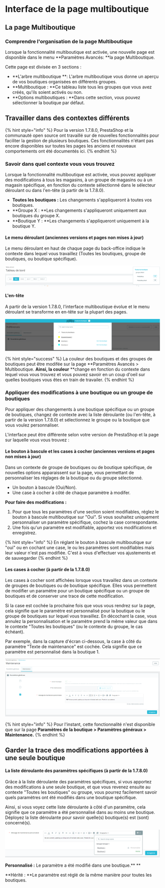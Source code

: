 # Interface de la page multiboutique

## La page Multiboutique <a href="interfacedelapagemultiboutique-linterfacemultiboutique" id="interfacedelapagemultiboutique-linterfacemultiboutique"></a>

### Comprendre l'organisation de la page Multiboutique

Lorsque la fonctionnalité multiboutique est activée, une nouvelle page est disponible dans le menu **Paramètres Avancés: **la page Multiboutique.&#x20;

Cette page est divisée en 3 sections :

* **L'arbre multiboutique **: L'arbre multiboutique vous donne un aperçu de vos boutiques organisées en différents groupes.
* **Multiboutique : **Ce tableau liste tous les groupes que vous avez créés, qu'ils soient activés ou non.
* **Options multiboutiques : **Dans cette section, vous pouvez sélectionner la boutique par défaut.

## Travailler dans des contextes différents

{% hint style="info" %}
Pour la version 1.7.8.0, PrestaShop et la communauté open source ont travaillé sur de nouvelles fonctionnalités pour faciliter la gestion de plusieurs boutiques. Ces fonctionnalités n'étant pas encore disponibles sur toutes les pages les anciens et nouveaux comportements ont été documentés ici.
{% endhint %}

### Savoir dans quel contexte vous vous trouvez

Lorsque la fonctionnalité multiboutique est activée, vous pouvez appliquer des modifications à tous les magasins, à un groupe de magasins ou à un magasin spécifique, en fonction du contexte sélectionné dans le sélecteur déroulant ou dans l'en-tête (à partir de la 1.7.8.0).

* **Toutes les boutiques :** Les changements s'appliqueront à toutes vos boutiques.
* **Groupe X : **Les changements s'appliqueront uniquement aux boutiques du groupe X.
* **Boutique Y : **Les changements s'appliqueront uniquement à la boutique Y.

#### Le menu déroulant (anciennes versions et pages non mises à jour)

Le menu déroulant en haut de chaque page du back-office indique le contexte dans lequel vous travaillez (Toutes les boutiques, groupe de boutiques, ou boutique spécifique).

![](<../../../.gitbook/assets/image (45).png>)

#### L'en-tête

A partir de la version 1.7.8.0, l'interface multiboutique évolue et le menu déroulant se transforme en en-tête sur la plupart des pages.

![](<../../../.gitbook/assets/image (42).png>)



{% hint style="success" %}
La couleur des boutiques et des groupes de boutiques peut être modifée sur la page **Paramètres Avancés > Multiboutique. **Ainsi, la couleur** **change en fonction du contexte dans lequel vous vous trouvez et vous pouvez savoir en un coup d'oeil sur quelles boutiques vous êtes en train de travailer.
{% endhint %}

### Appliquer des modifications à une boutique ou un groupe de boutiques&#x20;

Pour appliquer des changements à une boutique spécifique ou un groupe de boutiques, changez de contexte avec la liste déroulante (ou l'en-tête, à partir de la version 1.7.8.0) et sélectionnez le groupe ou la boutique que vous voulez personnaliser.

L'interface peut être différente selon votre version de PrestaShop et la page sur laquelle vous vous trouvez :

#### Le bouton à bascule et les cases à cocher (anciennes versions et pages non mises à jour)

Dans un contexte de groupe de boutiques ou de boutique spécifique, de nouvelles options apparaissent sur la page, vous permettant de personnaliser les réglages de la boutique ou du groupe sélectionné.

* Un bouton à bascule (Oui/Non).
* Une case à cocher à côté de chaque paramètre à modifer.&#x20;

**Pour faire des modifications :**

1. Pour que tous les paramètres d'une section soient modifiables, réglez le bouton à bascule multiboutique sur "Oui". Si vous souhaitez uniquement personnaliser un paramètre spécifique, cochez la case correspondante.&#x20;
2. Une fois qu'un paramètre est modifiable, apportez vos modifications et enregistrez.

{% hint style="info" %}
En réglant le bouton à bascule multiboutique sur "oui" ou en cochant une case, le ou les paramètres sont modifiables mais leur valeur n'est pas modifiée. C'est à vous d'effectuer vos ajustements et de sauvegarder
{% endhint %}

#### Les cases à cocher (à partir de la 1.7.8.0)

Les cases à cocher sont affichées lorsque vous travaillez dans un contexte de groupes de boutiques ou de boutique spécifique. Elles vous permettent de modifier un paramètre pour un boutique spécifique ou un groupe de boutiques et de conserver une trace de cette modification.&#x20;

Si la case est cochée la prochaine fois que vous vous rendrez sur la page, cela signifie que le paramètre est personnalisé pour la boutique ou le groupe de boutiques sur lequel vous travaillez. En décochant la case, vous annulez la personnalisation et le paramètre prend la même valeur que dans le contexte "Toutes les boutiques" (ou le contexte du groupe, le cas échéant).&#x20;

Par exemple, dans la capture d'écran ci-dessous, la case à côté du paramètre "Texte de maintenance" est cochée. Cela signifie que ce paramètre est personnalisé dans la boutique 1.

![](<../../../.gitbook/assets/image (57).png>)

{% hint style="info" %}
Pour l'instant, cette fonctionnalité n'est disponible que sur la page **Paramètres de la boutique > Paramètres généraux > Maintenance.**
{% endhint %}

## Garder la trace des modifications apportées à une seule boutique

#### La liste déroulante des paramètres spécifiques (à partir de la 1.7.8.0)

Grâce à la liste déroulante des paramètres spécifiques, si vous apportez des modifications à une seule boutique, et que vous revenez ensuite au contexte "Toutes les boutiques" ou groupe, vous pourrez facilement savoir quels paramètres ont été modifiés dans une boutique spécifique.

&#x20;Ainsi, si vous voyez cette liste déroulante à côté d'un paramètre, cela signifie que ce paramètre a été personnalisé dans au moins une boutique. Déployez la liste déroulante pour savoir quelle(s) boutique(s) est (sont) concerné(s).

![](<../../../.gitbook/assets/image (55).png>)

**Personnalisé :** Le paramètre a été modifié dans une boutique.** **

**Hérité : **Le paramètre est réglé de la même manière pour toutes les boutiques.


